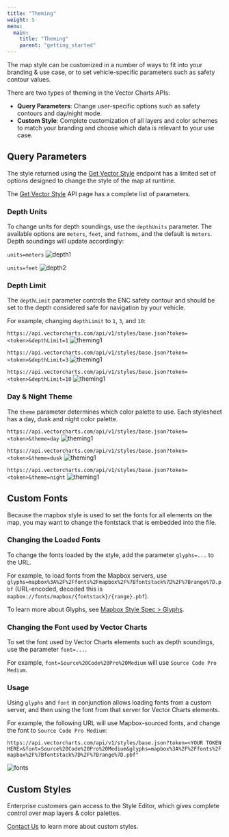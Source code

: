 ```yaml
---
title: "Theming"
weight: 5
menu:
  main:
    title: "Theming"
    parent: "getting_started"
---
```


The map style can be customized in a number of ways to fit into your branding & use case, or to set vehicle-specific parameters such as safety contour values.

There are two types of theming in the Vector Charts APIs:

- **Query Parameters**: Change user-specific options such as safety contours and day/night mode.
- **Custom Style**: Complete customization of all layers and color schemes to match your branding and choose which data is relevant to your use case.

## Query Parameters

The style returned using the [Get Vector Style](/api-reference/get-mvt/) endpoint has a limited set of options designed to change the style of the map at runtime.

The [Get Vector Style](/api-reference/get-mvt/) API page has a complete list of parameters.

### Depth Units

To change units for depth soundings, use the `depthUnits` parameter. The available options are `meters`, `feet`, and `fathoms`, and the default is `meters`. Depth soundings will update accordingly:

`
units=meters
`
![depth1](/img/units3.png)

`
units=feet
`
![depth2](/img/units4.png)

### Depth Limit

The `depthLimit` parameter controls the ENC safety contour and should be set to the depth considered safe for navigation by your vehicle.

For example, changing `depthLimit` to `1`, `3`, and `10`:

`
https://api.vectorcharts.com/api/v1/styles/base.json?token=<token>&depthLimit=1
`
![theming1](/img/14.png)


`
https://api.vectorcharts.com/api/v1/styles/base.json?token=<token>&depthLimit=3
`
![theming1](/img/15.png)

`
https://api.vectorcharts.com/api/v1/styles/base.json?token=<token>&depthLimit=10
`
![theming1](/img/16.png)

### Day & Night Theme

The `theme` parameter determines which color palette to use. Each stylesheet has a day, dusk and night color palette.

`
https://api.vectorcharts.com/api/v1/styles/base.json?token=<token>&theme=day
`
![theming1](/img/17.png)


`
https://api.vectorcharts.com/api/v1/styles/base.json?token=<token>&theme=dusk
`
![theming1](/img/18.png)

`
https://api.vectorcharts.com/api/v1/styles/base.json?token=<token>&theme=night
`
![theming1](/img/19.png)

## Custom Fonts

Because the mapbox style is used to set the fonts for all elements on the map, you may want to change the fontstack that is embedded into the file.

### Changing the Loaded Fonts

To change the fonts loaded by the style, add the parameter `glyphs=...` to the URL.

For example, to load fonts from the Mapbox servers, use `glyphs=mapbox%3A%2F%2Ffonts%2Fmapbox%2F%7Bfontstack%7D%2F%7Brange%7D.pbf` (URL-encoded, decoded this is `mapbox://fonts/mapbox/{fontstack}/{range}.pbf`).

To learn more about Glyphs, see [Mapbox Style Spec > Glyphs](https://docs.mapbox.com/style-spec/reference/glyphs/).

### Changing the Font used by Vector Charts

To set the font used by Vector Charts elements such as depth soundings, use the parameter `font=...`. 

For example, `font=Source%20Code%20Pro%20Medium` will use `Source Code Pro Medium`.

### Usage

Using `glyphs` and `font` in conjunction allows loading fonts from a custom server, and then using the font from that server for Vector Charts elements.

For example, the following URL will use Mapbox-sourced fonts, and change the font to `Source Code Pro Medium`:

`
https://api.vectorcharts.com/api/v1/styles/base.json?token=<YOUR TOKEN HERE>&font=Source%20Code%20Pro%20Medium&glyphs=mapbox%3A%2F%2Ffonts%2Fmapbox%2F%7Bfontstack%7D%2F%7Brange%7D.pbf"
`

![fonts](/img/22.png)

## Custom Styles

Enterprise customers gain access to the Style Editor, which gives complete control over map layers & color palettes.

[Contact Us](https://vectorcharts.com/contact-us/) to learn more about custom styles.